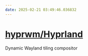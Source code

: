 ```yaml
---
date: 2025-02-21 03:49:46.036832
---
```


# [hyprwm/Hyprland](https://github.com/hyprwm/Hyprland)

Dynamic Wayland tiling compositor